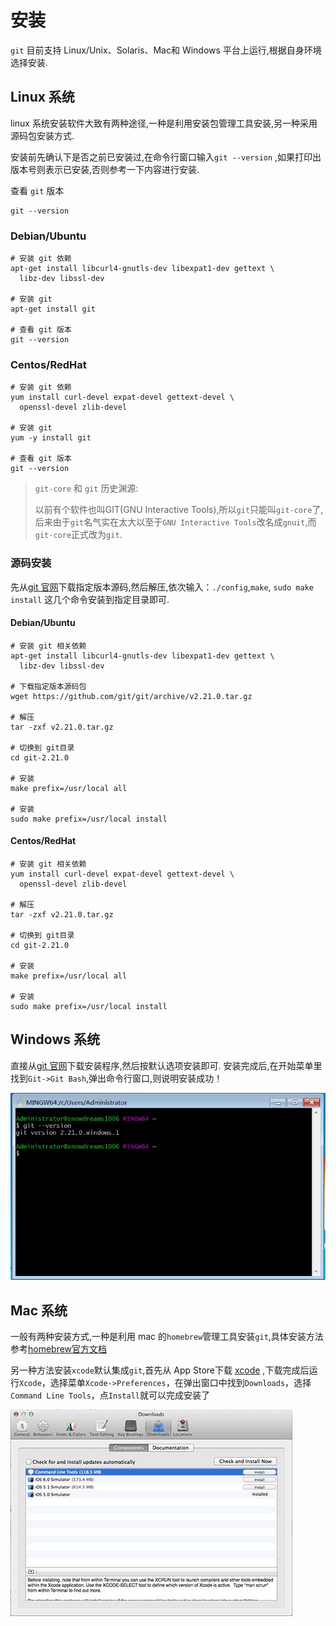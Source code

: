 # 安装
`git` 目前支持 Linux/Unix、Solaris、Mac和 Windows 平台上运行,根据自身环境选择安装.

## Linux 系统
linux 系统安装软件大致有两种途径,一种是利用安装包管理工具安装,另一种采用源码包安装方式.

安装前先确认下是否之前已安装过,在命令行窗口输入`git --version` ,如果打印出版本号则表示已安装,否则参考一下内容进行安装.

查看 `git` 版本

```
git --version
```

### Debian/Ubuntu
```
# 安装 git 依赖
apt-get install libcurl4-gnutls-dev libexpat1-dev gettext \
  libz-dev libssl-dev

# 安装 git
apt-get install git

# 查看 git 版本
git --version
```

### Centos/RedHat
```
# 安装 git 依赖
yum install curl-devel expat-devel gettext-devel \
  openssl-devel zlib-devel

# 安装 git
yum -y install git

# 查看 git 版本
git --version
```

>`git-core` 和 `git` 历史渊源:
>
>以前有个软件也叫GIT(GNU Interactive Tools),所以`git`只能叫`git-core`了,后来由于`git`名气实在太大以至于`GNU Interactive Tools`改名成`gnuit`,而`git-core`正式改为`git`.

### 源码安装
先从[git 官网](http://git-scm.com/downloads)下载指定版本源码,然后解压,依次输入：`./config`,`make`, `sudo make install` 这几个命令安装到指定目录即可.

#### Debian/Ubuntu
```
# 安装 git 相关依赖
apt-get install libcurl4-gnutls-dev libexpat1-dev gettext \
  libz-dev libssl-dev

# 下载指定版本源码包
wget https://github.com/git/git/archive/v2.21.0.tar.gz

# 解压
tar -zxf v2.21.0.tar.gz

# 切换到 git目录
cd git-2.21.0

# 安装
make prefix=/usr/local all

# 安装
sudo make prefix=/usr/local install  
```

#### Centos/RedHat
```
# 安装 git 相关依赖
yum install curl-devel expat-devel gettext-devel \
  openssl-devel zlib-devel

# 解压
tar -zxf v2.21.0.tar.gz

# 切换到 git目录
cd git-2.21.0

# 安装
make prefix=/usr/local all

# 安装
sudo make prefix=/usr/local install  
```

## Windows 系统
直接从[git 官网](http://git-scm.com/downloads)下载安装程序,然后按默认选项安装即可.
安装完成后,在开始菜单里找到`Git->Git Bash`,弹出命令行窗口,则说明安装成功！

![windows-install.jpg](../images/windows-install.jpg "windows-install.jpg")

## Mac 系统
一般有两种安装方式,一种是利用 mac 的`homebrew`管理工具安装`git`,具体安装方法参考[homebrew官方文档](https://brew.sh/index_zh-cn)

另一种方法安装`xcode`默认集成`git`,首先从 App Store下载 [xcode](https://itunes.apple.com/cn/app/xcode/id497799835?mt=12) ,下载完成后运行`Xcode`，选择菜单`Xcode->Preferences`，在弹出窗口中找到`Downloads`，选择`Command Line Tools`，点`Install`就可以完成安装了

![mac-xcode-install.jpeg](../images/mac-xcode-install.jpeg "mac-xcode-install.jpeg")

